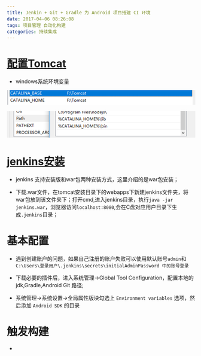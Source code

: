 ```yaml
---
title: Jenkin + Git + Gradle 为 Android 项目搭建 CI 环境
date: 2017-04-06 08:26:08
tags: 项目管理 自动化构建
categories: 持续集成
---
```


# [配置Tomcat][tomcat_url]
 * windows系统环境变量

  ![](../img/ci/tomcat.png)

  ![](../img/ci/tomcat1.png)

# [jenkins安装](jenkins_url)

  * jenkins 支持安装版和war包两种安装方式，这里介绍的是war包安装；

  * 下载.war文件，在tomcat安装目录下的webapps下新建jenkins文件夹，将war包放到该文件夹下；打开cmd,进入jenkins目录，执行`java -jar jenkins.war`，浏览器访问` localhost:8080 `,会在C盘对应用户目录下生成`.jenkins`目录；

# 基本配置

  * 遇到创建账户的问题，如果自己注册的账户失败可以使用默认账号`admin`和`C:\Users\登录用户\.jenkins\secrets\initialAdminPassword 中的账号登录`

  * 下载必要的插件后，进入系统管理->Global Tool Configuration，配置本地的jdk,Gradle,Android Git 路径;

  * 系统管理->系统设置->全局属性版块勾选上 `Environment variables` 选项，然后添加 `Android SDK` 的目录

# 触发构建

 *



[tomcat_url]: http://tomcat.apache.org/
[jenkins_url]:https://jenkins.io/